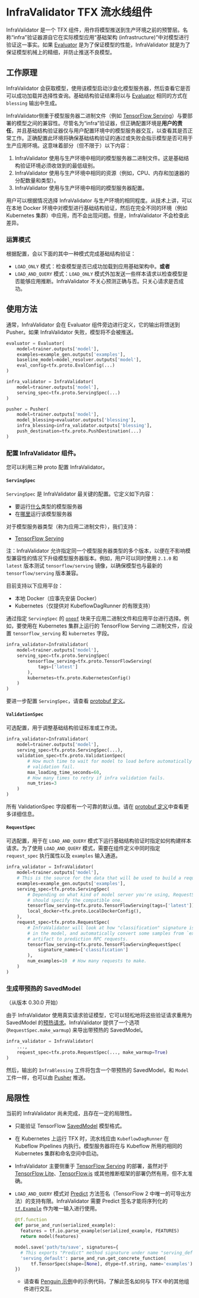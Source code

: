 # InfraValidator TFX 流水线组件

InfraValidator 是一个 TFX 组件，用作将模型推送到生产环境之前的预警层。名称“infra”验证器源自它在实际模型应用“基础架构 (infrastructure)”中对模型进行验证这一事实。如果 [Evaluator](evaluator.md) 是为了保证模型的性能，InfraValidator 就是为了保证模型机械上的精细，并防止推送不良模型。

## 工作原理

InfraValidator 会获取模型，使用该模型启动沙盒化模型服务器，然后查看它是否可以成功加载并选择性查询。基础结构验证结果将以与 [Evaluator](evaluator.md) 相同的方式在 `blessing` 输出中生成。

InfraValidator侧重于模型服务器二进制文件（例如 [TensorFlow Serving](serving.md)）与要部署的模型之间的兼容性。尽管名为“infra”验证器，但正确配置环境是**用户的责任**，并且基础结构验证器仅与用户配置环境中的模型服务器交互，以查看其是否正常工作。正确配置此环境将确保基础结构验证的通过或失败会指示模型是否可用于生产应用环境。这意味着部分（但不限于）以下内容：

1. InfraValidator 使用与生产环境中相同的模型服务器二进制文件。这是基础结构验证环境必须收敛到的最低级别。
2. InfraValidator 使用与生产环境中相同的资源（例如，CPU、内存和加速器的分配数量和类型）。
3. InfraValidator 使用与生产环境中相同的模型服务器配置。

用户可以根据情况选择 InfraValidator 与生产环境的相同程度。从技术上讲，可以在本地 Docker 环境中对模型进行基础结构验证，然后在完全不同的环境（例如 Kubernetes 集群）中应用，而不会出现问题。但是，InfraValidator 不会检查此差异。

### 运算模式

根据配置，会以下面的其中一种模式完成基础结构验证：

- `LOAD_ONLY` 模式：检查模型是否已成功加载到应用基础架构中。**或者**
- `LOAD_AND_QUERY` 模式：`LOAD_ONLY` 模式外加发送一些样本请求以检查模型是否能够应用推断。InfraValidator 不关心预测正确与否。只关心请求是否成功。

## 使用方法

通常，InfraValidator 会在 Evaluator 组件旁边进行定义，它的输出将馈送到 Pusher。如果 InfraValidator 失败，模型将不会被推送。

```python
evaluator = Evaluator(
    model=trainer.outputs['model'],
    examples=example_gen.outputs['examples'],
    baseline_model=model_resolver.outputs['model'],
    eval_config=tfx.proto.EvalConfig(...)
)

infra_validator = InfraValidator(
    model=trainer.outputs['model'],
    serving_spec=tfx.proto.ServingSpec(...)
)

pusher = Pusher(
    model=trainer.outputs['model'],
    model_blessing=evaluator.outputs['blessing'],
    infra_blessing=infra_validator.outputs['blessing'],
    push_destination=tfx.proto.PushDestination(...)
)
```

### 配置 InfraValidator 组件。

您可以利用三种 proto 配置 InfraValidator。

#### `ServingSpec`

`ServingSpec` 是 InfraValidator 最关键的配置。它定义如下内容：

- 要运行<u>什么</u>类型的模型服务器
- 在<u>哪里</u>运行该模型服务器

对于模型服务器类型（称为应用二进制文件），我们支持：

- [TensorFlow Serving](serving.md)

注：InfraValidator 允许指定同一个模型服务器类型的多个版本，以便在不影响模型兼容性的情况下升级模型服务器版本。例如，用户可以同时使用 `2.1.0` 和 `latest` 版本测试 `tensorflow/serving` 镜像，以确保模型也与最新的 `tensorflow/serving` 版本兼容。

目前支持以下应用平台：

- 本地 Docker（应事先安装 Docker）
- Kubernetes（仅提供对 KubeflowDagRunner 的有限支持）

通过指定 `ServingSpec` 的 [`oneof`](https://developers.google.com/protocol-buffers/docs/proto3#oneof) 块来于应用二进制文件和应用平台进行选择。例如，要使用在 Kubernetes 集群上运行的 TensorFlow Serving 二进制文件，应设置 `tensorflow_serving` 和 `kubernetes` 字段。

```python
infra_validator=InfraValidator(
    model=trainer.outputs['model'],
    serving_spec=tfx.proto.ServingSpec(
        tensorflow_serving=tfx.proto.TensorFlowServing(
            tags=['latest']
        ),
        kubernetes=tfx.proto.KubernetesConfig()
    )
)
```

要进一步配置 `ServingSpec`，请查看 [protobuf 定义](https://github.com/tensorflow/tfx/blob/master/tfx/proto/infra_validator.proto)。

#### `ValidationSpec`

可选配置，用于调整基础结构验证标准或工作流。

```python
infra_validator=InfraValidator(
    model=trainer.outputs['model'],
    serving_spec=tfx.proto.ServingSpec(...),
    validation_spec=tfx.proto.ValidationSpec(
        # How much time to wait for model to load before automatically making
        # validation fail.
        max_loading_time_seconds=60,
        # How many times to retry if infra validation fails.
        num_tries=3
    )
)
```

所有 ValidationSpec 字段都有一个可靠的默认值。请在 [protobuf 定义](https://github.com/tensorflow/tfx/blob/master/tfx/proto/infra_validator.proto)中查看更多详细信息。

#### `RequestSpec`

可选配置，用于在 `LOAD_AND_QUERY` 模式下运行基础结构验证时指定如何构建样本请求。为了使用 `LOAD_AND_QUERY` 模式，需要在组件定义中同时指定 `request_spec` 执行属性以及 `examples` 输入通道。

```python
infra_validator = InfraValidator(
    model=trainer.outputs['model'],
    # This is the source for the data that will be used to build a request.
    examples=example_gen.outputs['examples'],
    serving_spec=tfx.proto.ServingSpec(
        # Depending on what kind of model server you're using, RequestSpec
        # should specify the compatible one.
        tensorflow_serving=tfx.proto.TensorFlowServing(tags=['latest']),
        local_docker=tfx.proto.LocalDockerConfig(),
    ),
    request_spec=tfx.proto.RequestSpec(
        # InfraValidator will look at how "classification" signature is defined
        # in the model, and automatically convert some samples from `examples`
        # artifact to prediction RPC requests.
        tensorflow_serving=tfx.proto.TensorFlowServingRequestSpec(
            signature_names=['classification']
        ),
        num_examples=10  # How many requests to make.
    )
)
```

### 生成带预热的 SavedModel

（从版本 0.30.0 开始）

由于 InfraValidator 使用真实请求验证模型，它可以轻松地将这些验证请求重用为 SavedModel 的[预热请求](https://www.tensorflow.org/tfx/serving/saved_model_warmup)。InfraValidator 提供了一个选项 (`RequestSpec.make_warmup`) 来导出带预热的 SavedModel。

```python
infra_validator = InfraValidator(
    ...,
    request_spec=tfx.proto.RequestSpec(..., make_warmup=True)
)
```

然后，输出的 `InfraBlessing` 工件将包含一个带预热的 SavedModel，和 `Model` 工件一样，也可以由 [Pusher](pusher.md) 推送。

## 局限性

当前的 InfraValidator 尚未完成，且存在一定的局限性。

- 只能验证 TensorFlow [SavedModel](/guide/saved_model) 模型格式。

- 在 Kubernetes 上运行 TFX 时，流水线应由 `KubeflowDagRunner` 在 Kubeflow Pipelines 内执行。模型服务器将在与 Kubeflow 所用的相同的 Kubernetes 集群和命名空间中启动。

- InfraValidator 主要侧重于 [TensorFlow Serving](serving.md) 的部署，虽然对于 [TensorFlow Lite](/lite)、[TensorFlow.js](/js) 或其他推断框架的部署仍然有用，但不太准确。

- `LOAD_AND_QUERY` 模式对 [Predict](/versions/r1.15/api_docs/python/tf/saved_model/predict_signature_def) 方法签名（TensorFlow 2 中唯一的可导出方法）的支持有限。InfraValidator 需要 Predict 签名才能将序列化的 [`tf.Example`](/tutorials/load_data/tfrecord#tfexample) 作为唯一输入进行使用。

    ```python
    @tf.function
    def parse_and_run(serialized_example):
      features = tf.io.parse_example(serialized_example, FEATURES)
      return model(features)

    model.save('path/to/save', signatures={
      # This exports "Predict" method signature under name "serving_default".
      'serving_default': parse_and_run.get_concrete_function(
          tf.TensorSpec(shape=[None], dtype=tf.string, name='examples'))
    })
    ```

    - 请查看 [Penguin 示例](https://github.com/tensorflow/tfx/blob/master/tfx/examples/penguin/penguin_pipeline_local_infraval.py)中的示例代码，了解此签名如何与 TFX 中的其他组件进行交互。
